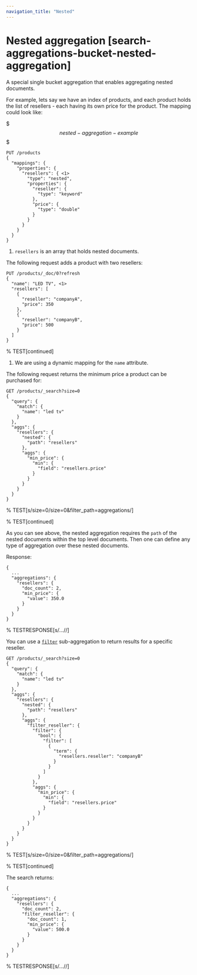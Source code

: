 ```yaml
---
navigation_title: "Nested"
---
```


# Nested aggregation [search-aggregations-bucket-nested-aggregation]


A special single bucket aggregation that enables aggregating nested documents.

For example, lets say we have an index of products, and each product holds the list of resellers - each having its own price for the product. The mapping could look like:

$$$nested-aggregation-example$$$

```console
PUT /products
{
  "mappings": {
    "properties": {
      "resellers": { <1>
        "type": "nested",
        "properties": {
          "reseller": {
            "type": "keyword"
          },
          "price": {
            "type": "double"
          }
        }
      }
    }
  }
}
```

1. `resellers` is an array that holds nested documents.


The following request adds a product with two resellers:

```console
PUT /products/_doc/0?refresh
{
  "name": "LED TV", <1>
  "resellers": [
    {
      "reseller": "companyA",
      "price": 350
    },
    {
      "reseller": "companyB",
      "price": 500
    }
  ]
}
```

%  TEST[continued]

1. We are using a dynamic mapping for the `name` attribute.


The following request returns the minimum price a product can be purchased for:

```console
GET /products/_search?size=0
{
  "query": {
    "match": {
      "name": "led tv"
    }
  },
  "aggs": {
    "resellers": {
      "nested": {
        "path": "resellers"
      },
      "aggs": {
        "min_price": {
          "min": {
            "field": "resellers.price"
          }
        }
      }
    }
  }
}
```

%  TEST[s/size=0/size=0&filter_path=aggregations/]

%  TEST[continued]

As you can see above, the nested aggregation requires the `path` of the nested documents within the top level documents. Then one can define any type of aggregation over these nested documents.

Response:

```console-result
{
  ...
  "aggregations": {
    "resellers": {
      "doc_count": 2,
      "min_price": {
        "value": 350.0
      }
    }
  }
}
```

%  TESTRESPONSE[s/\.\.\.//]

You can use a [`filter`](search-aggregations-bucket-filter-aggregation.md) sub-aggregation to return results for a specific reseller.

```console
GET /products/_search?size=0
{
  "query": {
    "match": {
      "name": "led tv"
    }
  },
  "aggs": {
    "resellers": {
      "nested": {
        "path": "resellers"
      },
      "aggs": {
        "filter_reseller": {
          "filter": {
            "bool": {
              "filter": [
                {
                  "term": {
                    "resellers.reseller": "companyB"
                  }
                }
              ]
            }
          },
          "aggs": {
            "min_price": {
              "min": {
                "field": "resellers.price"
              }
            }
          }
        }
      }
    }
  }
}
```

%  TEST[s/size=0/size=0&filter_path=aggregations/]

%  TEST[continued]

The search returns:

```console-result
{
  ...
  "aggregations": {
    "resellers": {
      "doc_count": 2,
      "filter_reseller": {
        "doc_count": 1,
        "min_price": {
          "value": 500.0
        }
      }
    }
  }
}
```

%  TESTRESPONSE[s/\.\.\.//]

